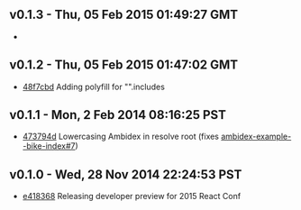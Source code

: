 v0.1.3 - Thu, 05 Feb 2015 01:49:27 GMT
--------------------------------------

- 


v0.1.2 - Thu, 05 Feb 2015 01:47:02 GMT
--------------------------------------

- [48f7cbd](../../commit/48f7cbd) Adding polyfill for "".includes


v0.1.1 - Mon, 2 Feb 2014 08:16:25 PST
---------------------------------------

- [473794d](../../commit/473794d) Lowercasing Ambidex in resolve root (fixes [ambidex-example--bike-index#7](https://github.com/appsforartists/ambidex-example--bike-index/issues/7))


v0.1.0 - Wed, 28 Nov 2014 22:24:53 PST
---------------------------------------

- [e418368](../../commit/e418368) Releasing developer preview for 2015 React Conf
